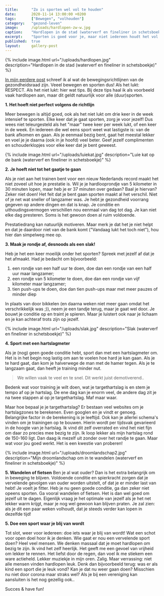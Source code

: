 ```yaml
---
title:      "Zo is sporten wel vol te houden"
date:       2020-11-14 13:00:00 +0200
tags:       ["Bewegen", "volhouden"]
category:   "gezond-leven"
image:      /uploads/hardlopen-zw-w.jpg
caption:    "Hardlopen in de stad (waterverf en fineliner in schetsboekje)"
excerpt:    "Sporten is goed voor je, maar niet iedereen houdt het vol. Het is een van die dingen die we ons voornemen, een paar weken doen en daarna weer laten versloffen. Mijn gouden regel om het wel vol te houden: luister goed naar je lijf. Hoe dan? Hier een paar tips."
published:  true
layout:     gallery-post
---
```


{% include image.html url="/uploads/hardlopen.jpg" description="Hardlopen in de stad (waterverf en fineliner in schetsboekje)" %}

[In mijn eerdere post](/over-bewegen/2020/10/21/meer-bewegen.html) schreef ik al wat de bewegingsrichtlijnen van de gezondheidsraad zijn. Veeel bewegen en sporten dus! Als het lukt: RESPECT. Als het niet lukt: hier wat tips. Bij deze tips haal ik als voorbeeld vaak hardlopen aan, maar dit geldt natuurlijk voor alle (duur)sporten.

**1. Het hoeft niet perfect volgens de richtlijn**

Meer bewegen is altijd goed, ook als het niet lukt om drie keer in de week intensief te sporten. Elke keer dat je gaat sporten, zorg je voor jezelf! Dus wees niet teleurgesteld als het "maar" twee keer per week lukt, of een keer in de week. En iedereen die wel eens sport weet wat lastigste is: van de bank afkomen en gaan. Als je eenmaal bezig bent, gaat het meestal lekker en voel je je daarna (ook in je hoofd) veel beter. Geef jezelf complimenten en schouderklopjes voor elke keer dat je bent geweest.

{% include image.html url="/uploads/luiekat.jpg" description="Luie kat op de bank (waterverf en fineliner in schetsboekje)" %}

**2. Je hoeft niet tot het gaatje te gaan**

Als je niet aan het trainen bent voor een nieuw Nederlands record maakt het niet zoveel uit hoe je prestatie is. Wil je je hardlooprondje van 5 kilometer in 30 minuten lopen, maar heb je er 37 minuten over gedaan? Baal je hiervan? Zeker niet doen! Het feit dat je bent gaan sporten maakt al het verschil. Niet of je net wat sneller of langzamer was. Je hebt je gezondheid voorrang gegeven op andere dingen en dat is knap. Je conditie en uithoudingsvermogen verschillen nou eenmaal van dag tot dag. Je kan niet elke dag presteren. Soms is het gewoon doen al ruim voldoende.

Prestatiedrang kan natuurlijk motiveren. Maar merk je dat het je niet helpt en dat je daardoor niet van de bank komt ("Vandaag lukt het toch niet"), hou hier dan simpelweg mee op.

**3. Maak je rondje af, desnoods als een slak!**

Heb je het een keer moeilijk onder het sporten? Spreek met jezelf af dat je het afmaakt. Had je bedacht om bijvoorbeeld:

1. een rondje van een half uur te doen, doe dan een rondje van een half uur maar langzamer;
2. een rondje van 5 kilometer te doen, doe dan een rondje van vijf kilometer maar langzamer;
3. tien push-ups te doen, doe dan tien push-ups maar met meer pauzes of minder diep

In plaats van door bikkelen (en daarna weken niet meer gaan omdat het verschrikkelijk was ;)), neem je een tandje terug, maar je gaat wel door. Je bouwt je conditie op en traint je spieren. Maar je luistert ook naar je lichaam en je kan achteraf trots zijn op jezelf.

{% include image.html url="/uploads/slak.jpg" description="Slak (waterverf en fineliner in schetsboekje)" %}

**4. Sport met een hartslagmeter**

Als je (nog) geen goede conditie hebt, sport dan met een hartslagmeter om. Het is in het begin nog lastig om aan te voelen hoe hard je kan gaan. Als je te hard gaat, dan kom je halverwege de man met de hamer tegen. Als je te langzaam gaat, dan heeft je training minder nut.

> We willen vaak te veel en te snel. Dit werkt juist demotiverend..

Bedenk wat voor training je wilt doen, wat je targethartslag is en stem je tempo af op je hartslag. De ene dag kan je enorm veel, de andere dag zit je na twee stappen al op je targethartslag. Maf maar waar.

Maar hoe bepaal je je targethartslag? Er bestaan veel websites om je hartslagzones te berekenen. Even googlen en je vindt er genoeg. Belangrijke factor in de berekening is je leeftijd. Ook kan je allerlei schema's vinden om je trainingen op te bouwen. Hierin wordt per tijdsvak gevarieerd in de hoogte van je hartslag. Ik vind dit zelf overrated en vind het niet fijn om daar zo precies mee bezig te zijn. Ik loop lekker als mijn hartslag rond de 150-160 ligt. Dan daag ik mezelf uit zonder over het randje te gaan. Maar wat voor jou goed werkt. Het is een kwestie van proberen!

{% include image.html url="/uploads/droomlandschap2.jpg" description="Mijn droomlandschap om in te wandelen (waterverf en fineliner in schetsboekje)" %}

**5. Wandelen of fietsen**
Ben je al wat ouder? Dan is het extra belangrijk om in beweging te blijven. Voldoende conditie en spierkracht zorgen dat je vervelende gevolgen van ouder worden uitstelt, of dat je er minder last van hebt! Je voelt je fitter. Heb je nu geen goede conditie, ga dan zeker niet opeens sporten. Ga vooral wandelen of fietsen. Het is dan wel goed om jezelf uit te dagen. Eigenlijk vraag je het optimale van jezelf als je het net lekker warm krijgt, maar je nog wel gewoon kan blijven praten. Je zal zien: als je dit een paar weken volhoudt, dat je steeds verder kan lopen in dezelfde tijd!

**5. Doe een sport waar je blij van wordt**

Tot slot, weer voor iedereen: doe iets waar je blij van wordt! Wat een schot voor open doel hoor ik je denken. Wie gaat er nou een vervelende sport doen? Heel veel mensen. We denken massaal dat je moet hardlopen om bezig te zijn. Ik vind het zelf heerlijk. Het geeft me een gevoel van vrijheid om lekker te rennen. Het liefst door de regen, dan voel ik me stiekem een ware actieheld. Lekker muziekje in mijn oren. Zalig. Maar verrassing: niet alle mensen vinden hardlopen leuk. Denk dan bijvoorbeeld terug: was er als kind een sport die je leuk vond? Kan je dat nu weer gaan doen? Misschien nu niet door corona maar  straks wel? Als je bij een vereniging kan aansluiten is het nog gezellig ook..

Succes & have fun!
